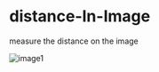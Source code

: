 # distance-In-Image
measure the distance on the image

![image1](https://user-images.githubusercontent.com/23354170/85054398-45115600-b19c-11ea-9fb9-6c3a4cef90fd.png)
